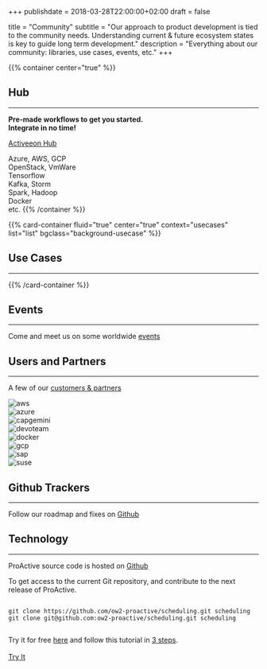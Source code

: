 +++
publishdate = 2018-03-28T22:00:00+02:00
draft = false

title = "Community"
subtitle = "Our approach to product development is tied to the community needs. Understanding current & future ecosystem states is key to guide long term development."
description = "Everything about our community: libraries, use cases, events, etc."
+++

{{% container center="true" %}}
## Hub
___

**Pre-made workflows to get you started.  
Integrate in no time!**

<a class="btn btn-outline-primary mb-3" href="http://hub.activeeon.com/" target="_blank">Activeeon Hub</a>

Azure, AWS, GCP  
OpenStack, VmWare  
Tensorflow  
Kafka, Storm  
Spark, Hadoop  
Docker  
etc.
{{% /container %}}

{{% card-container fluid="true" center="true" context="usecases" list="list" bgclass="background-usecase" %}}
## Use Cases

------------------
{{% /card-container %}}

<div class="container">
    <div class="row justify-content-md-center pt-3 pb-3">
        <div class="col-md-4 text-center">
            <h2>Events</h2>
            <hr/>
            <p>Come and meet us on some worldwide <a href="https://www.activeeon.com/about/news-events" target="_blank">events</a></p>
        </div>
        <div class="col-md-4 text-center">
            <h2>Users and Partners</h2>
            <hr/>
            <p>A few of our <a href="https://www.activeeon.com/about/customers" target="_blank">customers & partners</a></p>
            <div class="row justify-content-md-center">
                <div class="col-3">
                    <img src="/images/alliance/alliance-aws.png" alt="aws" class="img-thumbnail mb-2"/>
                </div>
                <div class="col-3">
                    <img src="/images/alliance/alliance-azure.png" alt="azure" class="img-thumbnail mb-2"/>
                </div>
                <div class="col-3">
                    <img src="/images/alliance/alliance-capgemini.png" alt="capgemini" class="img-thumbnail mb-2"/>
                </div>
                <div class="col-3">
                    <img src="/images/alliance/alliance-devoteam.png" alt="devoteam" class="img-thumbnail mb-2"/>
                </div>
                <div class="col-3">
                    <img src="/images/alliance/alliance-docker.png" alt="docker" class="img-thumbnail mb-2"/>
                </div>
                <div class="col-3">
                    <img src="/images/alliance/alliance-gcp.png" alt="gcp" class="img-thumbnail mb-2"/>
                </div>
                <div class="col-3">
                    <img src="/images/alliance/alliance-sap.png" alt="sap" class="img-thumbnail mb-2"/>
                </div>
                <div class="col-3">
                    <img src="/images/alliance/alliance-suse.png" alt="suse" class="img-thumbnail mb-2"/>
                </div>
            </div>
        </div>
        <div class="col-md-4 text-center">
            <h2>Github Trackers</h2>
            <hr/>
            <p>Follow our roadmap and fixes on <a href="https://github.com/ow2-proactive/scheduling/issues" target="_blank">Github</a></p>
        </div>
    </div>
</div>

<div class="background-home-try">
    <div class="background-white">
        <div class="container">
            <div class="row align-items-center justify-content-md-center">
                <div class="col-md-7">
                    <h2>Technology</h2>
                    <hr/>
                    <p>
                        ProActive source code is hosted on <a href="http://github.com/ow2-proactive" target="_blank">Github</a>
                    </p>
                    <p>
                        To get access to the current Git repository, and contribute to the next release of ProActive.
                    </p>
                    <pre class="background-white p-2"><code>
git clone https://github.com/ow2-proactive/scheduling.git scheduling
git clone git@github.com:ow2-proactive/scheduling.git scheduling
                    </code></pre>
                </div>
                <div class="col-md-4">
                    <p class="h4 text-center">
                        Try it for free <a href="https://try.activeeon.com/" target="_blank">here</a> and follow this tutorial in <a href='/get-started/'>3 steps</a>. <br/><br/>
                        <a class="btn btn-outline-primary" href="https://try.activeeon.com/" target="_blank">Try It</a>
                    </p>
                </div>
            </div>
        </div>
    </div>
</div>